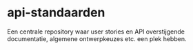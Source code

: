 # api-standaarden

Een centrale repository waar user stories en API overstijgende documentatie, algemene ontwerpkeuzes etc. een plek hebben.

